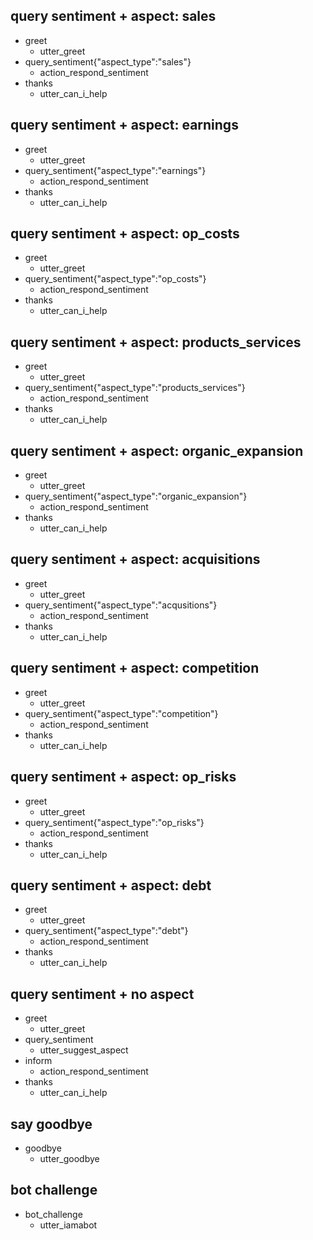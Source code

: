 ## query sentiment + aspect: sales
* greet
  - utter_greet
* query_sentiment{"aspect_type":"sales"}
  - action_respond_sentiment
* thanks
  - utter_can_i_help
  
## query sentiment + aspect: earnings
* greet
  - utter_greet
* query_sentiment{"aspect_type":"earnings"}
  - action_respond_sentiment
* thanks
  - utter_can_i_help
  
## query sentiment + aspect: op_costs
* greet
  - utter_greet
* query_sentiment{"aspect_type":"op_costs"}
  - action_respond_sentiment
* thanks
  - utter_can_i_help
  
## query sentiment + aspect: products_services
* greet
  - utter_greet
* query_sentiment{"aspect_type":"products_services"}
  - action_respond_sentiment
* thanks
  - utter_can_i_help
  
## query sentiment + aspect: organic_expansion
* greet
  - utter_greet
* query_sentiment{"aspect_type":"organic_expansion"}
  - action_respond_sentiment
* thanks
  - utter_can_i_help

## query sentiment + aspect: acquisitions
* greet
  - utter_greet
* query_sentiment{"aspect_type":"acqusitions"}
  - action_respond_sentiment
* thanks
  - utter_can_i_help
  
## query sentiment + aspect: competition
* greet
  - utter_greet
* query_sentiment{"aspect_type":"competition"}
  - action_respond_sentiment
* thanks
  - utter_can_i_help
  
## query sentiment + aspect: op_risks
* greet
  - utter_greet
* query_sentiment{"aspect_type":"op_risks"}
  - action_respond_sentiment
* thanks
  - utter_can_i_help
  
## query sentiment + aspect: debt
* greet
  - utter_greet
* query_sentiment{"aspect_type":"debt"}
  - action_respond_sentiment
* thanks
  - utter_can_i_help


## query sentiment + no aspect
* greet
  - utter_greet
* query_sentiment
  - utter_suggest_aspect
* inform
  - action_respond_sentiment
* thanks
  - utter_can_i_help

## say goodbye
* goodbye
  - utter_goodbye

## bot challenge
* bot_challenge
  - utter_iamabot
